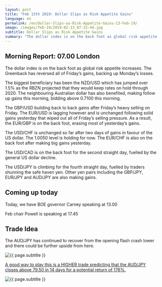 ```yaml
---
layout: post
title: "Feb 13th 2019: Dollar Slips as Risk Appetite Gains"
language: en
permalink: /en/Dollar-Slips-as-Risk-Appetite-Gains-13-Feb-19/
image: /images/feb-19/2019-02-13_07-22-44.jpg
subtitle: Dollar Slips as Risk Appetite Gains
summary: "The dollar index is on the back foot as global risk appetite increases. The Greenback has reversed all of Friday’s gains, backing up Monday’s losses. The biggest beneficiary has been the NZD/USD which has jumped over 1.5% as the RBZN projected that they would keep rates on hold through 2020"
---
```

## Morning Report: 07.00 London

The dollar index is on the back foot as global risk appetite increases. The Greenback has reversed all of Friday’s gains, backing up Monday’s losses. 

The biggest beneficiary has been the NZD/USD which has jumped over 1.5% as the RBZN projected that they would keep rates on hold through 2020. The neighbouring Australian dollar has also benefited, making follow up gains this morning, bidding above 0.7100 this morning. 

The GBP/USD building back to back gains after Friday’s heavy selling on Friday. The EUR/USD is lagging however and is unchanged following solid gains yesterday that wiped out all of Friday’s selling pressure. As a result, the EUR/GBP is on the back foot, erasing most of yesterday’s gains. 

The USD/CHF is unchanged so far after two days of gains in favour of the US dollar. The 1.0050 level is holding for now. The EUR/CHF is also on the back foot after making big gains yesterday. 

The USD/CAD is on the back foot for the second straight day, fuelled by the general US dollar decline. 

The USD/JPY is climbing for the fourth straight day, fuelled by traders shunning the safe haven yen. Other yen pairs including the GBP/JPY, EUR/JPY and AUD/JPY are also making gains. 

## Coming up today

Today, we have BOE governor Carney speaking at 13.00

Feb chair Powell is speaking at 17.45

## Trade Idea

The AUD/JPY has continued to recover from the opening flash crash lower and there could be further upside from here.

<img class="post-image" src="{{ site.url }}/images/feb-19/2019-02-13_07-22-44.jpg" alt="{{ page.subtitle }}" title="{{ page.subtitle }}">

<a href="%LINK%%?currency=GBP&market=forex&underlying=frxAUDJPY&formname=higherlower&duration_amount=14&duration_units=d&amount=10&amount_type=stake&expiry_type=duration&barrier=79.50" target="_blank" rel="noopener noreferrer nofollow">A good way to play this is a HIGHER trade predicting that the AUD/JPY closes above 79.50 in 14 days for a potential return of 176%.</a>

<img class="post-image" src="{{ site.url }}/images/feb-19/2019-02-13-0700.png" alt="{{ page.subtitle }}" title="{{ page.subtitle }}">